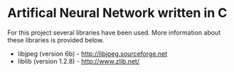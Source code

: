 # Artifical Neural Network written in C

For this project several libraries have been used. More information about these libraries is provided below. 

* libjpeg (version 6b)   - http://libjpeg.sourceforge.net
* liblib (version 1.2.8) - http://www.zlib.net/
